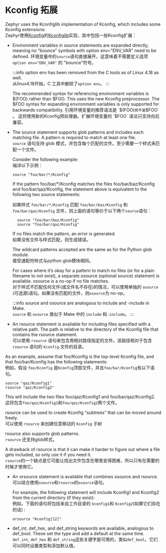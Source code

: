 # Kconfig 拓展

Zephyr uses the Kconfiglib implementation of Kconfig, which includes some Kconfig extensions:  
Zephyr使用[Kconfig](https://www.kernel.org/doc/Documentation/kbuild/kconfig-language.txt)的[Kconfiglib](https://github.com/ulfalizer/Kconfiglib)实现，其中包括一些Kconfig扩展：

* Environment variables in source statements are expanded directly, meaning no “bounce” symbols with option env="ENV_VAR" need to be defined.
  环境变量中的`source`语句直接展开，这意味着不需要定义选项 `option env="ENV_VAR"` 的 "bounce"符号。

  :::info
  option env has been removed from the C tools as of Linux 4.18 as well.    
  从linux4.18开始，C 工具中删除了`option env`。
  :::
  
  The recommended syntax for referencing environment variables is $(FOO) rather than $FOO. This uses the new Kconfig preprocessor. The $FOO syntax for expanding environment variables is only supported for backwards compatibility.  
  引用环境变量的推荐语法是 `$(FOO)` 而不是 `$FOO` 。 这将使用新的Kconfig预处理器。扩展环境变量的 `$FOO` 语法只支持向后兼容。

* The source statement supports glob patterns and includes each matching file. A pattern is required to match at least one file.  
  `source` 语句支持 glob 模式，并包含每个匹配的文件。至少需要一个样式来匹配一个文件。

  Consider the following example:  
  端详以下示例：
  ```
  source "foo/bar/*/Kconfig"
  ```

  If the pattern foo/bar/*/Kconfig matches the files foo/bar/baz/Kconfig and foo/bar/qaz/Kconfig, the statement above is equivalent to the following two source statements:   
  
  如果样式 `foo/bar/*/Kconfig` 匹配 `foo/bar/baz/Kconfig` 和 `foo/bar/qaz/Kconfig` 文件，则上面的语句等价于以下两个`source`语句：

  ```
    source "foo/bar/baz/Kconfig"
    source "foo/bar/qaz/Kconfig"
  ```
  If no files match the pattern, an error is generated.  
  如果没有文件与样式匹配，则生成错误。

  The wildcard patterns accepted are the same as for the Python glob module.  
  接受通配符样式与python glob模块相同。

  For cases where it’s okay for a pattern to match no files (or for a plain filename to not exist), a separate osource (optional source) statement is available. osource is a no-op if no file matches.  
  对于样式不匹配任何文件(或文件名不存在)的情况，可以使用单独的 `osource` (可选源)语句。如果没有匹配的文件，则`osource`为 no-op。

  :::info
  source and osource are analogous to include and -include in Make.  
  `source` 和 `osource` 类似于 Make 中的 `include` 和`-include`。
  :::

* An rsource statement is available for including files specified with a relative path. The path is relative to the directory of the Kconfig file that contains the rsource statement.  
可以使用 `rsource` 语句来包含用相对路径指定的文件。该路径相对于包含 `rsource` 语句的 `Kconfig` 文件的目录。

As an example, assume that foo/Kconfig is the top-level Kconfig file, and that foo/bar/Kconfig has the following statements:  
例如，假设 `foo/Kconfig` 是`Kconfig`顶部文件，并且`foo/bar/Kconfig`有以下语句。
```
source "qaz/Kconfig1"
rsource "qaz/Kconfig2"
```

This will include the two files foo/qaz/Kconfig1 and foo/bar/qaz/Kconfig2.  
这将包含`foo/qaz/Kconfig1`和`foo/qaz/Kconfig2`两个文件。

rsource can be used to create Kconfig “subtrees” that can be moved around freely.  
可以使用 `rsource` 来创建任意移动的 `Kconfig` 子树

rsource also supports glob patterns.  
`rsource` 还支持glob样式。

A drawback of rsource is that it can make it harder to figure out where a file gets included, so only use it if you need it.  
`rsource`的一个缺点是它可能让找出文件包含在哪里变得困难，所以只有在需要的时候才使用它。

* An orsource statement is available that combines osource and rsource.  
  可以结合使用`osource`和`rsource`的`osource`语句。
  
  For example, the following statement will include Kconfig1 and Kconfig2 from the current directory (if they exist):  
  例如，下面的语句将包括来自工作目录的 `kconfig1`和 `Kconfig2`(如果它们存在的话) :
  ```
  orsource "Kconfig[12]"
  ```
* def_int, def_hex, and def_string keywords are available, analogous to def_bool. These set the type and add a default at the same time.  
  `def_int`, `def_hex` 和 `def_string`这些关键字是可用的，类似`def_bool`。它们可以同时设置类型和添加默认值。

